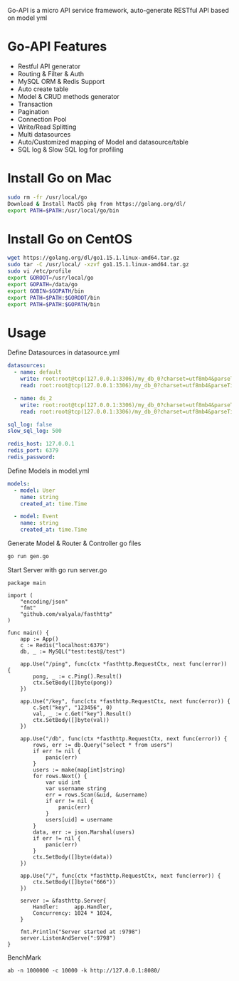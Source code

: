 Go-API is a micro API service framework, auto-generate RESTful API based on model yml

# Go-API Features
- Restful API generator
- Routing & Filter & Auth
- MySQL ORM & Redis Support
- Auto create table
- Model & CRUD methods generator
- Transaction
- Pagination
- Connection Pool
- Write/Read Splitting
- Multi datasources
- Auto/Customized mapping of Model and datasource/table
- SQL log & Slow SQL log for profiling

# Install Go on Mac
``` bash
sudo rm -fr /usr/local/go
Download & Install MacOS pkg from https://golang.org/dl/
export PATH=$PATH:/usr/local/go/bin
```

# Install Go on CentOS
``` bash
wget https://golang.org/dl/go1.15.1.linux-amd64.tar.gz
sudo tar -C /usr/local/ -xzvf go1.15.1.linux-amd64.tar.gz
sudo vi /etc/profile
export GOROOT=/usr/local/go
export GOPATH=/data/go
export GOBIN=$GOPATH/bin
export PATH=$PATH:$GOROOT/bin
export PATH=$PATH:$GOPATH/bin
```
# Usage
Define Datasources in datasource.yml
``` yml
datasources:
  - name: default
    write: root:root@tcp(127.0.0.1:3306)/my_db_0?charset=utf8mb4&parseTime=True
    read: root:root@tcp(127.0.0.1:3306)/my_db_0?charset=utf8mb4&parseTime=True

  - name: ds_2
    write: root:root@tcp(127.0.0.1:3306)/my_db_0?charset=utf8mb4&parseTime=True
    read: root:root@tcp(127.0.0.1:3306)/my_db_0?charset=utf8mb4&parseTime=True

sql_log: false
slow_sql_log: 500

redis_host: 127.0.0.1
redis_port: 6379
redis_password: 
```
Define Models in model.yml
``` yml
models:
  - model: User
    name: string
    created_at: time.Time

  - model: Event
    name: string
    created_at: time.Time
```
Generate Model & Router & Controller go files
``` bash
go run gen.go
```
Start Server with go run server.go
```
package main

import (
    "encoding/json"
    "fmt"
    "github.com/valyala/fasthttp"
)

func main() {
    app := App()
    c := Redis("localhost:6379")
    db, _ := MySQL("test:test@/test")

    app.Use("/ping", func(ctx *fasthttp.RequestCtx, next func(error)) {
        pong, _ := c.Ping().Result()
        ctx.SetBody([]byte(pong))
    })

    app.Use("/key", func(ctx *fasthttp.RequestCtx, next func(error)) {
        c.Set("key", "123456", 0)
        val, _ := c.Get("key").Result()
        ctx.SetBody([]byte(val))
    })

    app.Use("/db", func(ctx *fasthttp.RequestCtx, next func(error)) {
        rows, err := db.Query("select * from users")
        if err != nil {
            panic(err)
        }
        users := make(map[int]string)
        for rows.Next() {
            var uid int
            var username string
            err = rows.Scan(&uid, &username)
            if err != nil {
                panic(err)
            }
            users[uid] = username
        }
        data, err := json.Marshal(users)
        if err != nil {
            panic(err)
        }
        ctx.SetBody([]byte(data))
    })

    app.Use("/", func(ctx *fasthttp.RequestCtx, next func(error)) {
        ctx.SetBody([]byte("666"))
    })

    server := &fasthttp.Server{
        Handler:     app.Handler,
        Concurrency: 1024 * 1024,
    }

    fmt.Println("Server started at :9798")
    server.ListenAndServe(":9798")
}
```

BenchMark
```
ab -n 1000000 -c 10000 -k http://127.0.0.1:8080/
```